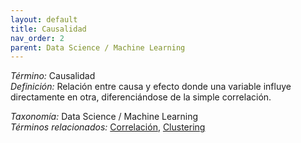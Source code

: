 ```yaml
---
layout: default
title: Causalidad
nav_order: 2
parent: Data Science / Machine Learning
---
```


*Término:* Causalidad  
*Definición:* Relación entre causa y efecto donde una variable influye directamente en otra, diferenciándose de la simple correlación.

*Taxonomía:* Data Science / Machine Learning  
*Términos relacionados:* [Correlación](https://maleniski.github.io/diccionario-angl-tec-mx/docs/alfabeticamente/C/correlacin/), [Clustering](https://maleniski.github.io/diccionario-angl-tec-mx/docs/alfabeticamente/C/clustering/)
